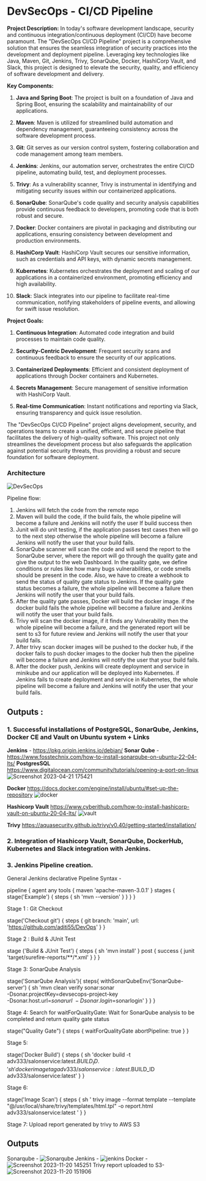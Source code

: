 # DevSecOps - CI/CD Pipeline

**Project Description:**
In today's software development landscape, security and continuous integration/continuous deployment (CI/CD) have become paramount. The "DevSecOps CI/CD Pipeline" project is a comprehensive solution that ensures the seamless integration of security practices into the development and deployment pipeline. Leveraging key technologies like Java, Maven, Git, Jenkins, Trivy, SonarQube, Docker, HashiCorp Vault, and Slack, this project is designed to elevate the security, quality, and efficiency of software development and delivery.


**Key Components:**

1. **Java and Spring Boot**: The project is built on a foundation of Java and Spring Boot, ensuring the scalability and maintainability of our applications.

2. **Maven**: Maven is utilized for streamlined build automation and dependency management, guaranteeing consistency across the software development process.

3. **Git**: Git serves as our version control system, fostering collaboration and code management among team members.

4. **Jenkins**: Jenkins, our automation server, orchestrates the entire CI/CD pipeline, automating build, test, and deployment processes.

5. **Trivy**: As a vulnerability scanner, Trivy is instrumental in identifying and mitigating security issues within our containerized applications.

6. **SonarQube**: SonarQube's code quality and security analysis capabilities provide continuous feedback to developers, promoting code that is both robust and secure.

7. **Docker**: Docker containers are pivotal in packaging and distributing our applications, ensuring consistency between development and production environments.

8. **HashiCorp Vault**: HashiCorp Vault secures our sensitive information, such as credentials and API keys, with dynamic secrets management.

9. **Kubernetes**: Kubernetes orchestrates the deployment and scaling of our applications in a containerized environment, promoting efficiency and high availability.

10. **Slack**: Slack integrates into our pipeline to facilitate real-time communication, notifying stakeholders of pipeline events, and allowing for swift issue resolution.

**Project Goals:**

1. **Continuous Integration**: Automated code integration and build processes to maintain code quality.

2. **Security-Centric Development**: Frequent security scans and continuous feedback to ensure the security of our applications.

3. **Containerized Deployments**: Efficient and consistent deployment of applications through Docker containers and Kubernetes.

4. **Secrets Management**: Secure management of sensitive information with HashiCorp Vault.

5. **Real-time Communication**: Instant notifications and reporting via Slack, ensuring transparency and quick issue resolution.

The "DevSecOps CI/CD Pipeline" project aligns development, security, and operations teams to create a unified, efficient, and secure pipeline that facilitates the delivery of high-quality software. This project not only streamlines the development process but also safeguards the application against potential security threats, thus providing a robust and secure foundation for software deployment.


### Architecture
![DevSecOps](https://github.com/aditi55/DevOps/assets/67974030/e869b60e-e7a3-4cd2-84a1-a9e08086b683)

Pipeline flow:
1.	Jenkins will fetch the code from the remote repo
2.	Maven will build the code, if the build fails, the whole pipeline will become a failure and Jenkins will notify the user If build success then
3.	Junit will do unit testing, if the application passes test cases then will go to the next step otherwise the whole pipeline will become a failure Jenkins will notify the user that your build fails.
4.	SonarQube scanner will scan the code and will send the report to the SonarQube server, where the report will go through the quality gate and give the output to the web Dashboard. In the quality gate, we define conditions or rules like how many bugs vulnerabilities, or code smells should be present in the code. Also, we have to create a webhook to send the status of quality gate status to Jenkins. If the quality gate status becomes a failure, the whole pipeline will become a failure then Jenkins will notify the user that your build fails.
5.	After the quality gate passes, Docker will build the docker image. if the docker build fails the whole pipeline will become a failure and Jenkins will notify the user that your build fails.
6.	Trivy will scan the docker image, if it finds any Vulnerability then the whole pipeline will become a failure, and the generated report will be sent to s3 for future review and Jenkins will notify the user that your build fails.
7.	After trivy scan docker images will be pushed to the docker hub, if the docker fails to push docker images to the docker hub then the pipeline will become a failure and Jenkins will notify the user that your build fails.
8.	After the docker push, Jenkins will create deployment and service in minikube and our application will be deployed into Kubernetes. if Jenkins fails to create deployment and service in Kubernetes, the whole pipeline will become a failure and Jenkins will notify the user that your build fails.

## Outputs :
### 1. Successful installations of PostgreSQL, SonarQube, Jenkins, Docker CE and Vault on Ubuntu system + Links

**Jenkins**  - https://pkg.origin.jenkins.io/debian/
**Sonar	Qube**  - https://www.fosstechnix.com/how-to-install-sonarqube-on-ubuntu-22-04-lts/ 
**PostgresSQL** https://www.digitalocean.com/community/tutorials/opening-a-port-on-linux
![Screenshot 2023-04-21 175421](https://github.com/aditi55/DevOps/assets/67974030/cde85c40-39a3-41a7-9548-acea4bf19591)

**Docker** https://docs.docker.com/engine/install/ubuntu/#set-up-the-repository
![docker](https://github.com/aditi55/DevOps/assets/67974030/c95f2389-3610-4bd7-ab12-fb3f7e9f0ba9)

**Hashicorp Vault** https://www.cyberithub.com/how-to-install-hashicorp-vault-on-ubuntu-20-04-lts/
![vault](https://github.com/aditi55/DevOps/assets/67974030/b38e640c-8f32-43e1-adfd-06dcfe51473f)

**Trivy** https://aquasecurity.github.io/trivy/v0.40/getting-started/installation/

### 2. Integration of Hashicorp Vault, SonarQube, DockerHub, Kubernetes and Slack integration with Jenkins.
### 3. Jenkins Pipeline creation.


General Jenkins declarative Pipeline Syntax -

pipeline {
    agent any
    tools {
        maven 'apache-maven-3.0.1' 
    }
    stages {
        stage('Example') {
            steps {
                sh 'mvn --version'
            }
        }
    }
}

Stage 1 : Git Checkout

stage('Checkout git') {
     steps {
	git branch: 'main', url: 'https://github.com/aditi55/DevOps'
  }
}

Stage 2 : Build & JUnit Test

stage ('Build & JUnit Test') {
	steps {
		sh 'mvn install' 
	}
	post {
	    success {
		   junit 'target/surefire-reports/**/*.xml'
		} 
	}
}

Stage 3: SonarQube Analysis

stage('SonarQube Analysis'){
	steps{
	    withSonarQubeEnv('SonarQube-server') {
		sh 'mvn clean verify sonar:sonar \
		-Dsonar.projectKey=devsecops-project-key \
		-Dsonar.host.url=$sonarurl \
		-Dsonar.login=$sonarlogin'
		}
	}
}

Stage 4: Search for waitForQualityGate: Wait for SonarQube analysis to be completed and return quality gate status

stage("Quality Gate") {
            steps {
                waitForQualityGate abortPipeline: true
            }
          }
          
 Stage 5:
 
 stage('Docker Build') {
      steps {
           sh 'docker build -t adv333/salonservice:latest.$BUILD_ID .'
           sh 'docker image tag adv333/salonservice:latest.$BUILD_ID adv333/salonservice:latest'
	}
}

Stage 6:

stage('Image Scan') {
	steps {
	sh ' trivy image --format template --template "@/usr/local/share/trivy/templates/html.tpl" -o report.html adv333/salonservice:latest '
	}
}


Stage 7: Upload report generated by trivy to AWS S3
 
## Outputs

Sonarqube - 
![Sonarqube](https://github.com/aditi55/DevOps/assets/67974030/6ac31058-3823-4b4e-a932-1c56b1f9ab03)
Jenkins -
![jenkins](https://github.com/aditi55/DevOps/assets/67974030/81c4f33e-fc4e-4dd2-a77d-7e408ab6f823)
Docker -
![Screenshot 2023-11-20 145251](https://github.com/aditi55/DevOps/assets/67974030/06615ab7-e45d-4515-84fe-c8030db25fde)
Trivy report uploaded to S3-
![Screenshot 2023-11-20 151906](https://github.com/aditi55/DevOps/assets/67974030/c138e2cb-eabf-4cc0-b8ea-285678dedcfd)
